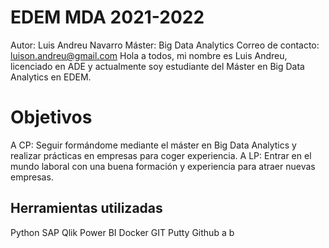 
# EDEM MDA 2021-2022
Autor: Luis Andreu Navarro
Máster: Big Data Analytics
Correo de contacto: luison.andreu@gmail.com
Hola a todos, mi nombre es Luis Andreu, licenciado en ADE y actualmente  soy estudiante del Máster en Big Data Analytics en EDEM.




# Objetivos 

A CP:
Seguir formándome mediante el máster en Big Data Analytics y realizar prácticas en empresas para coger experiencia.
A LP:
Entrar en el mundo laboral con una buena formación y experiencia para atraer nuevas empresas.


## Herramientas utilizadas
Python
SAP
Qlik
Power BI
Docker
GIT
Putty
Github
a
b